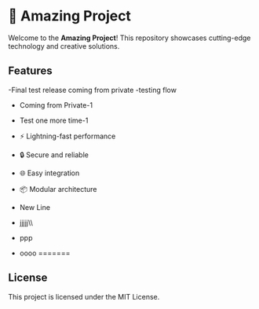 # 🚀 Amazing Project

Welcome to the **Amazing Project**! This repository showcases cutting-edge technology and creative solutions.


## Features
-Final test release coming from private
-testing flow
- Coming from Private-1
- Test one more time-1
- ⚡ Lightning-fast performance
- 🔒 Secure and reliable
- 🌐 Easy integration

- 📦 Modular architecture
- New Line
- jjjjj\\\
- ppp


- oooo
=======


## License

This project is licensed under the MIT License.
